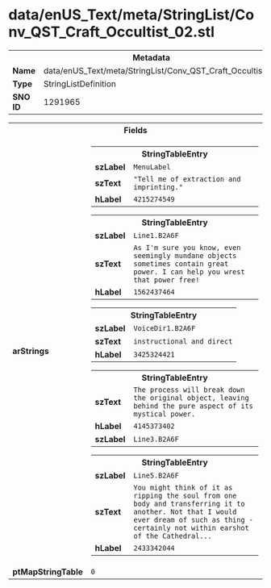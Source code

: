 <h1>data/enUS_Text/meta/StringList/Conv_QST_Craft_Occultist_02.stl</h1><table><tr><th colspan="100%">Metadata</th></tr><tr><td><b>Name</b></td><td>data/enUS_Text/meta/StringList/Conv_QST_Craft_Occultist_02.stl</td></tr><tr><td><b>Type</b></td><td>StringListDefinition</td></tr><tr><td><b>SNO ID</b></td><td>1291965</td></tr></table>

<table><tr><th colspan="100%">Fields</th></tr><tr><td><b>arStrings</b></td><td><table><tr><th colspan="100%">StringTableEntry</th></tr><tr><td><b>szLabel</b></td><td><code>MenuLabel</code></td></tr><tr><td><b>szText</b></td><td><code>"Tell me of extraction and imprinting."</code></td></tr><tr><td><b>hLabel</b></td><td><code>4215274549</code></td></tr></table>


<table><tr><th colspan="100%">StringTableEntry</th></tr><tr><td><b>szLabel</b></td><td><code>Line1.B2A6F</code></td></tr><tr><td><b>szText</b></td><td><code>As I'm sure you know, even seemingly mundane objects sometimes contain great power. I can help you wrest that power free!</code></td></tr><tr><td><b>hLabel</b></td><td><code>1562437464</code></td></tr></table>


<table><tr><th colspan="100%">StringTableEntry</th></tr><tr><td><b>szLabel</b></td><td><code>VoiceDir1.B2A6F</code></td></tr><tr><td><b>szText</b></td><td><code>instructional and direct</code></td></tr><tr><td><b>hLabel</b></td><td><code>3425324421</code></td></tr></table>


<table><tr><th colspan="100%">StringTableEntry</th></tr><tr><td><b>szText</b></td><td><code>The process will break down the original object, leaving behind the pure aspect of its mystical power.</code></td></tr><tr><td><b>hLabel</b></td><td><code>4145373402</code></td></tr><tr><td><b>szLabel</b></td><td><code>Line3.B2A6F</code></td></tr></table>


<table><tr><th colspan="100%">StringTableEntry</th></tr><tr><td><b>szLabel</b></td><td><code>Line5.B2A6F</code></td></tr><tr><td><b>szText</b></td><td><code>You might think of it as ripping the soul from one body and transferring it to another. Not that I would ever dream of such as thing - certainly not within earshot of the Cathedral...</code></td></tr><tr><td><b>hLabel</b></td><td><code>2433342044</code></td></tr></table>


</td></tr><tr><td><b>ptMapStringTable</b></td><td><code>0</code></td></tr></table>

